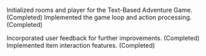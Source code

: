 

Initialized rooms and player for the Text-Based Adventure Game. (Completed)
Implemented the game loop and action processing. (Completed)

Incorporated user feedback for further improvements. (Completed)
Implemented item interaction features. (Completed)